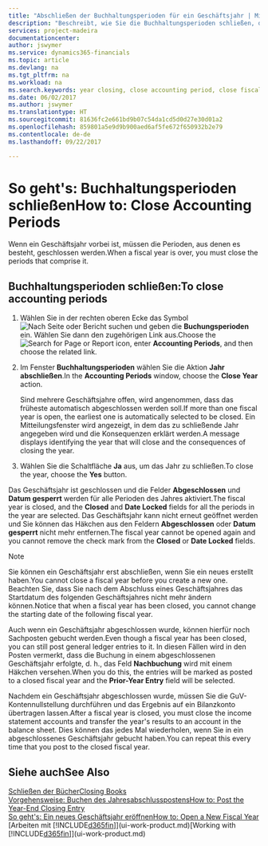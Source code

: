 ```yaml
---
title: "Abschließen der Buchhaltungsperioden für ein Geschäftsjahr | Microsoft Docs"
description: "Beschreibt, wie Sie die Buchhaltungsperioden schließen, die das Geschäftsjahr ausmachen."
services: project-madeira
documentationcenter: 
author: jswymer
ms.service: dynamics365-financials
ms.topic: article
ms.devlang: na
ms.tgt_pltfrm: na
ms.workload: na
ms.search.keywords: year closing, close accounting period, close fiscal year, bank account detailed trial balance
ms.date: 06/02/2017
ms.author: jswymer
ms.translationtype: HT
ms.sourcegitcommit: 81636fc2e661bd9b07c54da1cd5d0d27e30d01a2
ms.openlocfilehash: 859801a5e9d9b900aed6af5fe672f650932b2e79
ms.contentlocale: de-de
ms.lasthandoff: 09/22/2017

---
```

# <a name="how-to-close-accounting-periods"></a><span data-ttu-id="5d4c8-103">So geht's: Buchhaltungsperioden schließen</span><span class="sxs-lookup"><span data-stu-id="5d4c8-103">How to: Close Accounting Periods</span></span>
<span data-ttu-id="5d4c8-104">Wenn ein Geschäftsjahr vorbei ist, müssen die Perioden, aus denen es besteht, geschlossen werden.</span><span class="sxs-lookup"><span data-stu-id="5d4c8-104">When a fiscal year is over, you must close the periods that comprise it.</span></span>

## <a name="to-close-accounting-periods"></a><span data-ttu-id="5d4c8-105">Buchhaltungsperioden schließen:</span><span class="sxs-lookup"><span data-stu-id="5d4c8-105">To close accounting periods</span></span>
1. <span data-ttu-id="5d4c8-106">Wählen Sie in der rechten oberen Ecke das Symbol ![Nach Seite oder Bericht suchen](media/ui-search/search_small.png "Nach Seite oder Bericht suchen") und geben die **Buchungsperioden** ein. Wählen Sie dann den zugehörigen Link aus.</span><span class="sxs-lookup"><span data-stu-id="5d4c8-106">Choose the ![Search for Page or Report](media/ui-search/search_small.png "Search for Page or Report icon") icon, enter **Accounting Periods**, and then choose the related link.</span></span>
2. <span data-ttu-id="5d4c8-107">Im Fenster **Buchhaltungsperioden** wählen Sie die Aktion **Jahr abschließen**.</span><span class="sxs-lookup"><span data-stu-id="5d4c8-107">In the **Accounting Periods** window, choose the **Close Year** action.</span></span>

    <span data-ttu-id="5d4c8-108">Sind mehrere Geschäftsjahre offen, wird angenommen, dass das früheste automatisch abgeschlossen werden soll.</span><span class="sxs-lookup"><span data-stu-id="5d4c8-108">If more than one fiscal year is open, the earliest one is automatically selected to be closed.</span></span> <span data-ttu-id="5d4c8-109">Ein Mitteilungsfenster wird angezeigt, in dem das zu schließende Jahr angegeben wird und die Konsequenzen erklärt werden.</span><span class="sxs-lookup"><span data-stu-id="5d4c8-109">A message displays identifying the year that will close and the consequences of closing the year.</span></span>
3. <span data-ttu-id="5d4c8-110">Wählen Sie die Schaltfläche **Ja** aus, um das Jahr zu schließen.</span><span class="sxs-lookup"><span data-stu-id="5d4c8-110">To close the year, choose the **Yes** button.</span></span>

<span data-ttu-id="5d4c8-111">Das Geschäftsjahr ist geschlossen und die Felder **Abgeschlossen** und **Datum gesperrt** werden für alle Perioden des Jahres aktiviert.</span><span class="sxs-lookup"><span data-stu-id="5d4c8-111">The fiscal year is closed, and the **Closed** and **Date Locked** fields for all the periods in the year are selected.</span></span> <span data-ttu-id="5d4c8-112">Das Geschäftsjahr kann nicht erneut geöffnet werden und Sie können das Häkchen aus den Feldern **Abgeschlossen** oder **Datum gesperrt** nicht mehr entfernen.</span><span class="sxs-lookup"><span data-stu-id="5d4c8-112">The fiscal year cannot be opened again and you cannot remove the check mark from the **Closed** or **Date Locked** fields.</span></span>

> [!NOTE]  
>   <span data-ttu-id="5d4c8-113">Sie können ein Geschäftsjahr erst abschließen, wenn Sie ein neues erstellt haben.</span><span class="sxs-lookup"><span data-stu-id="5d4c8-113">You cannot close a fiscal year before you create a new one.</span></span> <span data-ttu-id="5d4c8-114">Beachten Sie, dass Sie nach dem Abschluss eines Geschäftsjahres das Startdatum des folgenden Geschäftsjahres nicht mehr ändern können.</span><span class="sxs-lookup"><span data-stu-id="5d4c8-114">Notice that when a fiscal year has been closed, you cannot change the starting date of the following fiscal year.</span></span>

<span data-ttu-id="5d4c8-115">Auch wenn ein Geschäftsjahr abgeschlossen wurde, können hierfür noch Sachposten gebucht werden.</span><span class="sxs-lookup"><span data-stu-id="5d4c8-115">Even though a fiscal year has been closed, you can still post general ledger entries to it.</span></span> <span data-ttu-id="5d4c8-116">In diesen Fällen wird in den Posten vermerkt, dass die Buchung in einem abgeschlossenen Geschäftsjahr erfolgte, d. h., das Feld **Nachbuchung** wird mit einem Häkchen versehen.</span><span class="sxs-lookup"><span data-stu-id="5d4c8-116">When you do this, the entries will be marked as posted to a closed fiscal year and the **Prior-Year Entry** field will be selected.</span></span>

<span data-ttu-id="5d4c8-117">Nachdem ein Geschäftsjahr abgeschlossen wurde, müssen Sie die GuV-Kontennullstellung durchführen und das Ergebnis auf ein Bilanzkonto übertragen lassen.</span><span class="sxs-lookup"><span data-stu-id="5d4c8-117">After a fiscal year is closed, you must close the income statement accounts and transfer the year's results to an account in the balance sheet.</span></span> <span data-ttu-id="5d4c8-118">Dies können das jedes Mal wiederholen, wenn Sie in ein abgeschlossenes Geschäftsjahr gebucht haben.</span><span class="sxs-lookup"><span data-stu-id="5d4c8-118">You can repeat this every time that you post to the closed fiscal year.</span></span>

## <a name="see-also"></a><span data-ttu-id="5d4c8-119">Siehe auch</span><span class="sxs-lookup"><span data-stu-id="5d4c8-119">See Also</span></span>
[<span data-ttu-id="5d4c8-120">Schließen der Bücher</span><span class="sxs-lookup"><span data-stu-id="5d4c8-120">Closing Books</span></span>](year-close-books.md)  
[<span data-ttu-id="5d4c8-121">Vorgehensweise: Buchen des Jahresabschlusspostens</span><span class="sxs-lookup"><span data-stu-id="5d4c8-121">How to: Post the Year-End Closing Entry</span></span>](year-how-post-year-end-close-entry.md)  
[<span data-ttu-id="5d4c8-122">So geht's: Ein neues Geschäftsjahr eröffnen</span><span class="sxs-lookup"><span data-stu-id="5d4c8-122">How to: Open a New Fiscal Year</span></span>](finance-how-open-new-fiscal-year.md)  
<span data-ttu-id="5d4c8-123">[Arbeiten mit [!INCLUDE[d365fin](includes/d365fin_md.md)]](ui-work-product.md)</span><span class="sxs-lookup"><span data-stu-id="5d4c8-123">[Working with [!INCLUDE[d365fin](includes/d365fin_md.md)]](ui-work-product.md)</span></span>

